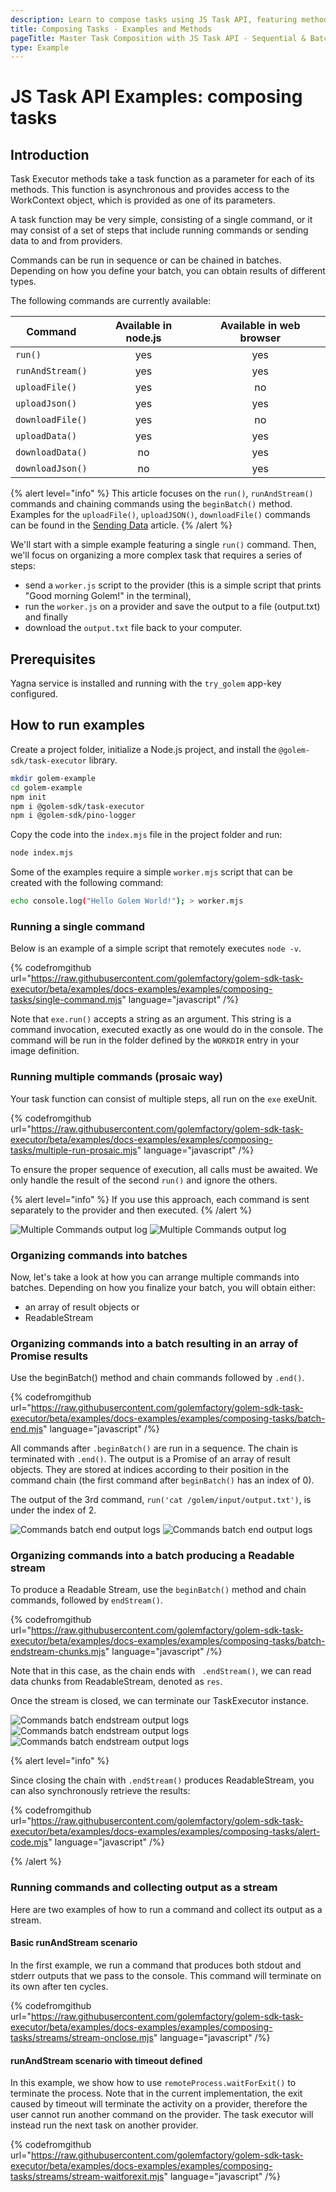 ```yaml
---
description: Learn to compose tasks using JS Task API, featuring methods for sequential and batch command execution with practical examples.
title: Composing Tasks - Examples and Methods
pageTitle: Master Task Composition with JS Task API - Sequential & Batch Command Execution
type: Example
---
```


# JS Task API Examples: composing tasks

## Introduction

Task Executor methods take a task function as a parameter for each of its methods.
This function is asynchronous and provides access to the WorkContext object, which is provided as one of its parameters.

A task function may be very simple, consisting of a single command, or it may consist of a set of steps that include running commands or sending data to and from providers.

Commands can be run in sequence or can be chained in batches. Depending on how you define your batch, you can obtain results of different types.

The following commands are currently available:

| Command          | Available in node.js | Available in web browser |
| ---------------- | :------------------: | :----------------------: |
| `run()`          |         yes          |           yes            |
| `runAndStream()` |         yes          |           yes            |
| `uploadFile()`   |         yes          |            no            |
| `uploadJson()`   |         yes          |           yes            |
| `downloadFile()` |         yes          |            no            |
| `uploadData()`   |         yes          |           yes            |
| `downloadData()` |          no          |           yes            |
| `downloadJson()` |          no          |           yes            |

{% alert level="info" %}
This article focuses on the `run()`, `runAndStream()` commands and chaining commands using the `beginBatch()` method. Examples for the `uploadFile()`, `uploadJSON()`, `downloadFile()` commands can be found in the [Sending Data](/docs/creators/javascript/examples/transferring-data) article.
{% /alert %}

We'll start with a simple example featuring a single `run()` command. Then, we'll focus on organizing a more complex task that requires a series of steps:

- send a `worker.js` script to the provider (this is a simple script that prints "Good morning Golem!" in the terminal),
- run the `worker.js` on a provider and save the output to a file (output.txt) and finally
- download the `output.txt` file back to your computer.

## Prerequisites

Yagna service is installed and running with the `try_golem` app-key configured.

## How to run examples

Create a project folder, initialize a Node.js project, and install the `@golem-sdk/task-executor` library.

```bash
mkdir golem-example
cd golem-example
npm init
npm i @golem-sdk/task-executor
npm i @golem-sdk/pino-logger
```

Copy the code into the `index.mjs` file in the project folder and run:

```bash
node index.mjs
```

Some of the examples require a simple `worker.mjs` script that can be created with the following command:

```bash
echo console.log("Hello Golem World!"); > worker.mjs
```

### Running a single command

Below is an example of a simple script that remotely executes `node -v`.

{% codefromgithub url="https://raw.githubusercontent.com/golemfactory/golem-sdk-task-executor/beta/examples/docs-examples/examples/composing-tasks/single-command.mjs" language="javascript" /%}

Note that `exe.run()` accepts a string as an argument. This string is a command invocation, executed exactly as one would do in the console. The command will be run in the folder defined by the `WORKDIR` entry in your image definition.

### Running multiple commands (prosaic way)

Your task function can consist of multiple steps, all run on the `exe` exeUnit.

{% codefromgithub url="https://raw.githubusercontent.com/golemfactory/golem-sdk-task-executor/beta/examples/docs-examples/examples/composing-tasks/multiple-run-prosaic.mjs" language="javascript" /%}

To ensure the proper sequence of execution, all calls must be awaited. We only handle the result of the second `run()` and ignore the others.

{% alert level="info" %}
If you use this approach, each command is sent separately to the provider and then executed.
{% /alert %}

![Multiple Commands output log](/te/command_prosaic_log_1.png)
![Multiple Commands output log](/te/command_prosaic_log_2.png)

### Organizing commands into batches

Now, let's take a look at how you can arrange multiple commands into batches.
Depending on how you finalize your batch, you will obtain either:

- an array of result objects or
- ReadableStream

### Organizing commands into a batch resulting in an array of Promise results

Use the beginBatch() method and chain commands followed by `.end()`.

{% codefromgithub url="https://raw.githubusercontent.com/golemfactory/golem-sdk-task-executor/beta/examples/docs-examples/examples/composing-tasks/batch-end.mjs" language="javascript" /%}

All commands after `.beginBatch()` are run in a sequence. The chain is terminated with `.end()`. The output is a Promise of an array of result objects. They are stored at indices according to their position in the command chain (the first command after `beginBatch()` has an index of 0).

The output of the 3rd command, `run('cat /golem/input/output.txt')`, is under the index of 2.

![Commands batch end output logs](/te/batch_end_log_1.png)
![Commands batch end output logs](/te/batch_end_log_2.png)

### Organizing commands into a batch producing a Readable stream

To produce a Readable Stream, use the `beginBatch()` method and chain commands, followed by `endStream()`.

{% codefromgithub url="https://raw.githubusercontent.com/golemfactory/golem-sdk-task-executor/beta/examples/docs-examples/examples/composing-tasks/batch-endstream-chunks.mjs" language="javascript" /%}

Note that in this case, as the chain ends with ` .endStream()`, we can read data chunks from ReadableStream, denoted as `res`.

Once the stream is closed, we can terminate our TaskExecutor instance.

![Commands batch endstream output logs](/te/batch_stream_log_1.png)
![Commands batch endstream output logs](/te/batch_stream_log_2.png)
![Commands batch endstream output logs](/te/batch_stream_log_3.png)

{% alert level="info" %}

Since closing the chain with `.endStream()` produces ReadableStream, you can also synchronously retrieve the results:

{% codefromgithub url="https://raw.githubusercontent.com/golemfactory/golem-sdk-task-executor/beta/examples/docs-examples/examples/composing-tasks/alert-code.mjs" language="javascript" /%}

{% /alert %}

### Running commands and collecting output as a stream

Here are two examples of how to run a command and collect its output as a stream.

#### Basic runAndStream scenario

In the first example, we run a command that produces both stdout and stderr outputs that we pass to the console. This command will terminate on its own after ten cycles.

{% codefromgithub url="https://raw.githubusercontent.com/golemfactory/golem-sdk-task-executor/beta/examples/docs-examples/examples/composing-tasks/streams/stream-onclose.mjs" language="javascript" /%}

#### runAndStream scenario with timeout defined

In this example, we show how to use `remoteProcess.waitForExit()` to terminate the process. Note that in the current implementation, the exit caused by timeout will terminate the activity on a provider, therefore the user cannot run another command on the provider. The task executor will instead run the next task on another provider.

{% codefromgithub url="https://raw.githubusercontent.com/golemfactory/golem-sdk-task-executor/beta/examples/docs-examples/examples/composing-tasks/streams/stream-waitforexit.mjs" language="javascript" /%}
